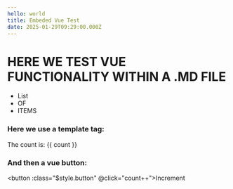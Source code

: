 ```yaml
---
hello: world
title: Embeded Vue Test
date: 2025-01-29T09:29:00.000Z
---
```


<script setup>
import { ref } from 'vue'

const count = ref(0)
</script>

# HERE WE TEST VUE FUNCTIONALITY WITHIN A .MD FILE

* List
* OF
* ITEMS

### Here we use a template tag:
The count is: {{ count }}

### And then a vue button:
<button :class="$style.button" @click="count++">Increment</button>

<style module>
.button {
  color: red;
  font-weight: bold;
}
</style>
